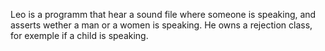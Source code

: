 Leo is a programm that hear a sound file where someone is speaking, and 
asserts wether a man or a women is speaking. He owns a rejection class, 
for exemple if a child is speaking.
